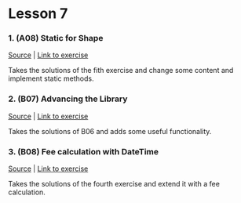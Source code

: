 # Lesson 7

### 1. (A08) Static for Shape
[Source](./A06_static_for_shapes/ExerciseSolution/) | [Link to exercise](http://fsr.github.io/csharp-lessons/exercises/A06_static_for_shapes.html)

Takes the solutions of the fith exercise and change some content and implement static methods.

### 2. (B07) Advancing the Library
[Source](./B07_advanced_example/ExerciseSolution/) | [Link to exercise](http://fsr.github.io/csharp-lessons/exercises/B07_advanced_example.html)

Takes the solutions of B06 and adds some useful functionality. 

### 3. (B08) Fee calculation with DateTime
[Source](./B08_fee_calculation/ExerciseSolution/) | [Link to exercise](http://fsr.github.io/csharp-lessons/exercises/B08_fee_calculation.html)

Takes the solutions of the fourth exercise and extend it with a fee calculation.